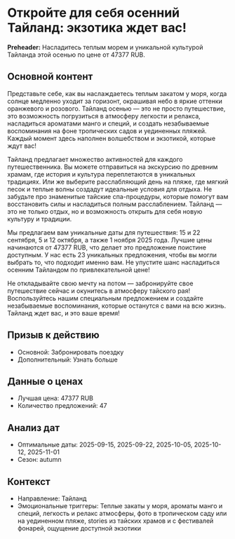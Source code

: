 # Откройте для себя осенний Тайланд: экзотика ждет вас!

**Preheader:** Насладитесь теплым морем и уникальной культурой Тайланда этой осенью по цене от 47377 RUB.

## Основной контент

Представьте себе, как вы наслаждаетесь теплым закатом у моря, когда солнце медленно уходит за горизонт, окрашивая небо в яркие оттенки оранжевого и розового. Тайланд осенью — это не просто путешествие, это возможность погрузиться в атмосферу легкости и релакса, насладиться ароматами манго и специй, и создать незабываемые воспоминания на фоне тропических садов и уединенных пляжей. Каждый момент здесь наполнен волшебством и экзотикой, которые ждут вас!

Тайланд предлагает множество активностей для каждого путешественника. Вы можете отправиться на экскурсию по древним храмам, где история и культура переплетаются в уникальных традициях. Или же выберите расслабляющий день на пляже, где мягкий песок и теплые волны создадут идеальные условия для отдыха. Не забудьте про знаменитые тайские спа-процедуры, которые помогут вам восстановить силы и насладиться полным расслаблением. Тайланд — это не только отдых, но и возможность открыть для себя новую культуру и традиции.

Мы предлагаем вам уникальные даты для путешествия: 15 и 22 сентября, 5 и 12 октября, а также 1 ноября 2025 года. Лучшие цены начинаются от 47377 RUB, что делает это предложение поистине доступным. У нас есть 23 уникальных предложения, чтобы вы могли выбрать то, что подходит именно вам. Не упустите шанс насладиться осенним Тайландом по привлекательной цене!

Не откладывайте свою мечту на потом — забронируйте свое путешествие сейчас и окунитесь в атмосферу тайского рая! Воспользуйтесь нашим специальным предложением и создайте незабываемые воспоминания, которые останутся с вами на всю жизнь. Тайланд ждет вас, и это ваше время!


## Призыв к действию

- Основной: Забронировать поездку
- Дополнительный: Узнать больше

## Данные о ценах

- Лучшая цена: 47377 RUB
- Количество предложений: 47

## Анализ дат

- Оптимальные даты: 2025-09-15, 2025-09-22, 2025-10-05, 2025-10-12, 2025-11-01
- Сезон: autumn

## Контекст

- Направление: Тайланд
- Эмоциональные триггеры: Теплые закаты у моря, ароматы манго и специй, легкость и релакс атмосферы, фото в тропическом саду или на уединенном пляже, stories из тайских храмов и с фестивалей фонарей, ощущение доступной экзотики
